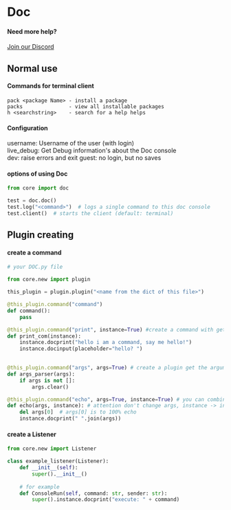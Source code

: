 # Doc

#### Need more help?
[Join our Discord](https://www.discord.com/invite/KApyCPDpDx)

## Normal use

#### Commands for terminal client

`````text
pack <package Name> - install a package
packs               - view all installable packages
h <searchstring>    - search for a help helps 
`````


#### Configuration

username:    Username of the user (with login) <br>
live_debug:  Get Debug information's about the Doc console <br>
dev: raise errors and exit
guest: no login, but no saves

#### options of using Doc

`````python
from core import doc

test = doc.doc()
test.log("<command>")  # logs a single command to this doc console
test.client()  # starts the client (default: terminal)
`````

## Plugin creating

#### create a command

```python
# your DOC.py file

from core.new import plugin

this_plugin = plugin.plugin("<name from the dict of this file>")

@this_plugin.command("command")
def command():
    pass

@this_plugin.command("print", instance=True) #create a command with get input and print something out
def print_com(instance):
    instance.docprint("hello i am a command, say me hello!")
    instance.docinput(placeholder="hello? ")
    

@this_plugin.command("args", args=True) # create a plugin get the arguments
def args_parser(args):
    if args is not []:
        args.clear()

@this_plugin.command("echo", args=True, instance=True) # you can combine this 
def echo(args, instance): # attention don't change args, instance -> instance, args
    del args[0]  # args[0] is to 100% echo
    instance.docprint(" ".join(args))
```

#### create a Listener
````python
from core.new import Listener

class example_listener(Listener):
    def __init__(self):
        super().__init__()
    
    # for example
    def ConsoleRun(self, command: str, sender: str):
        super().instance.docprint("execute: " + command)
````
